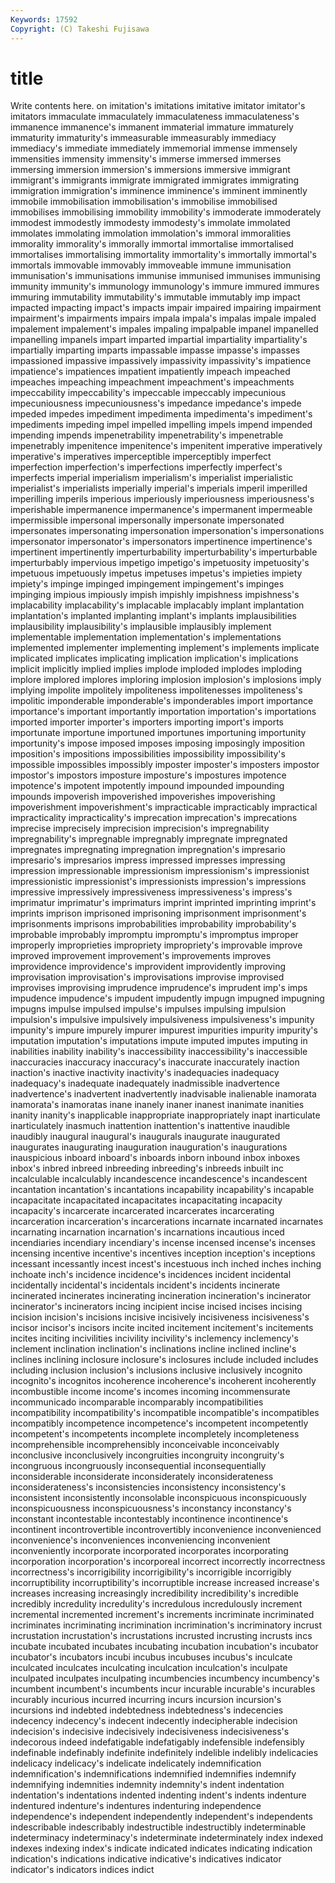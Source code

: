 ```yaml
---
Keywords: 17592 
Copyright: (C) Takeshi Fujisawa
---
```


# title

Write contents here.
on imitation's imitations imitative imitator imitator's
imitators immaculate immaculately immaculateness immaculateness's immanence immanence's immanent immaterial immature
immaturely immaturity immaturity's immeasurable immeasurably immediacy immediacy's immediate immediately immemorial
immense immensely immensities immensity immensity's immerse immersed immerses immersing immersion
immersion's immersions immersive immigrant immigrant's immigrants immigrate immigrated immigrates immigrating
immigration immigration's imminence imminence's imminent imminently immobile immobilisation immobilisation's immobilise
immobilised immobilises immobilising immobility immobility's immoderate immoderately immodest immodestly immodesty
immodesty's immolate immolated immolates immolating immolation immolation's immoral immoralities immorality
immorality's immorally immortal immortalise immortalised immortalises immortalising immortality immortality's immortally
immortal's immortals immovable immovably immoveable immune immunisation immunisation's immunisations immunise
immunised immunises immunising immunity immunity's immunology immunology's immure immured immures
immuring immutability immutability's immutable immutably imp impact impacted impacting impact's
impacts impair impaired impairing impairment impairment's impairments impairs impala impala's
impalas impale impaled impalement impalement's impales impaling impalpable impanel impanelled
impanelling impanels impart imparted impartial impartiality impartiality's impartially imparting imparts
impassable impasse impasse's impasses impassioned impassive impassively impassivity impassivity's impatience
impatience's impatiences impatient impatiently impeach impeached impeaches impeaching impeachment impeachment's
impeachments impeccability impeccability's impeccable impeccably impecunious impecuniousness impecuniousness's impedance impedance's
impede impeded impedes impediment impedimenta impedimenta's impediment's impediments impeding impel
impelled impelling impels impend impended impending impends impenetrability impenetrability's impenetrable
impenetrably impenitence impenitence's impenitent imperative imperatively imperative's imperatives imperceptible imperceptibly
imperfect imperfection imperfection's imperfections imperfectly imperfect's imperfects imperial imperialism imperialism's
imperialist imperialistic imperialist's imperialists imperially imperial's imperials imperil imperilled imperilling
imperils imperious imperiously imperiousness imperiousness's imperishable impermanence impermanence's impermanent impermeable
impermissible impersonal impersonally impersonate impersonated impersonates impersonating impersonation impersonation's impersonations
impersonator impersonator's impersonators impertinence impertinence's impertinent impertinently imperturbability imperturbability's imperturbable
imperturbably impervious impetigo impetigo's impetuosity impetuosity's impetuous impetuously impetus impetuses
impetus's impieties impiety impiety's impinge impinged impingement impingement's impinges impinging
impious impiously impish impishly impishness impishness's implacability implacability's implacable implacably
implant implantation implantation's implanted implanting implant's implants implausibilities implausibility implausibility's
implausible implausibly implement implementable implementation implementation's implementations implemented implementer implementing
implement's implements implicate implicated implicates implicating implication implication's implications implicit
implicitly implied implies implode imploded implodes imploding implore implored implores
imploring implosion implosion's implosions imply implying impolite impolitely impoliteness impolitenesses
impoliteness's impolitic imponderable imponderable's imponderables import importance importance's important importantly
importation importation's importations imported importer importer's importers importing import's imports
importunate importune importuned importunes importuning importunity importunity's impose imposed imposes
imposing imposingly imposition imposition's impositions impossibilities impossibility impossibility's impossible impossibles
impossibly imposter imposter's imposters impostor impostor's impostors imposture imposture's impostures
impotence impotence's impotent impotently impound impounded impounding impounds impoverish impoverished
impoverishes impoverishing impoverishment impoverishment's impracticable impracticably impractical impracticality impracticality's imprecation
imprecation's imprecations imprecise imprecisely imprecision imprecision's impregnability impregnability's impregnable impregnably
impregnate impregnated impregnates impregnating impregnation impregnation's impresario impresario's impresarios impress
impressed impresses impressing impression impressionable impressionism impressionism's impressionist impressionistic impressionist's
impressionists impression's impressions impressive impressively impressiveness impressiveness's impress's imprimatur imprimatur's
imprimaturs imprint imprinted imprinting imprint's imprints imprison imprisoned imprisoning imprisonment
imprisonment's imprisonments imprisons improbabilities improbability improbability's improbable improbably impromptu impromptu's
impromptus improper improperly improprieties impropriety impropriety's improvable improve improved improvement
improvement's improvements improves improvidence improvidence's improvident improvidently improving improvisation improvisation's
improvisations improvise improvised improvises improvising imprudence imprudence's imprudent imp's imps
impudence impudence's impudent impudently impugn impugned impugning impugns impulse impulsed
impulse's impulses impulsing impulsion impulsion's impulsive impulsively impulsiveness impulsiveness's impunity
impunity's impure impurely impurer impurest impurities impurity impurity's imputation imputation's
imputations impute imputed imputes imputing in inabilities inability inability's inaccessibility
inaccessibility's inaccessible inaccuracies inaccuracy inaccuracy's inaccurate inaccurately inaction inaction's inactive
inactivity inactivity's inadequacies inadequacy inadequacy's inadequate inadequately inadmissible inadvertence inadvertence's
inadvertent inadvertently inadvisable inalienable inamorata inamorata's inamoratas inane inanely inaner
inanest inanimate inanities inanity inanity's inapplicable inappropriate inappropriately inapt inarticulate
inarticulately inasmuch inattention inattention's inattentive inaudible inaudibly inaugural inaugural's inaugurals
inaugurate inaugurated inaugurates inaugurating inauguration inauguration's inaugurations inauspicious inboard inboard's
inboards inborn inbound inbox inboxes inbox's inbred inbreed inbreeding inbreeding's
inbreeds inbuilt inc incalculable incalculably incandescence incandescence's incandescent incantation incantation's
incantations incapability incapability's incapable incapacitate incapacitated incapacitates incapacitating incapacity incapacity's
incarcerate incarcerated incarcerates incarcerating incarceration incarceration's incarcerations incarnate incarnated incarnates
incarnating incarnation incarnation's incarnations incautious inced incendiaries incendiary incendiary's incense
incensed incense's incenses incensing incentive incentive's incentives inception inception's inceptions
incessant incessantly incest incest's incestuous inch inched inches inching inchoate
inch's incidence incidence's incidences incident incidental incidentally incidental's incidentals incident's
incidents incinerate incinerated incinerates incinerating incineration incineration's incinerator incinerator's incinerators
incing incipient incise incised incises incising incision incision's incisions incisive
incisively incisiveness incisiveness's incisor incisor's incisors incite incited incitement incitement's
incitements incites inciting incivilities incivility incivility's inclemency inclemency's inclement inclination
inclination's inclinations incline inclined incline's inclines inclining inclosure inclosure's inclosures
include included includes including inclusion inclusion's inclusions inclusive inclusively incognito
incognito's incognitos incoherence incoherence's incoherent incoherently incombustible income income's incomes
incoming incommensurate incommunicado incomparable incomparably incompatibilities incompatibility incompatibility's incompatible incompatible's
incompatibles incompatibly incompetence incompetence's incompetent incompetently incompetent's incompetents incomplete incompletely
incompleteness incomprehensible incomprehensibly inconceivable inconceivably inconclusive inconclusively incongruities incongruity incongruity's
incongruous incongruously inconsequential inconsequentially inconsiderable inconsiderate inconsiderately inconsiderateness inconsiderateness's inconsistencies
inconsistency inconsistency's inconsistent inconsistently inconsolable inconspicuous inconspicuously inconspicuousness inconspicuousness's inconstancy
inconstancy's inconstant incontestable incontestably incontinence incontinence's incontinent incontrovertible incontrovertibly inconvenience
inconvenienced inconvenience's inconveniences inconveniencing inconvenient inconveniently incorporate incorporated incorporates incorporating
incorporation incorporation's incorporeal incorrect incorrectly incorrectness incorrectness's incorrigibility incorrigibility's incorrigible
incorrigibly incorruptibility incorruptibility's incorruptible increase increased increase's increases increasing increasingly
incredibility incredibility's incredible incredibly incredulity incredulity's incredulous incredulously increment incremental
incremented increment's increments incriminate incriminated incriminates incriminating incrimination incrimination's incriminatory
incrust incrustation incrustation's incrustations incrusted incrusting incrusts incs incubate incubated
incubates incubating incubation incubation's incubator incubator's incubators incubi incubus incubuses
incubus's inculcate inculcated inculcates inculcating inculcation inculcation's inculpate inculpated inculpates
inculpating incumbencies incumbency incumbency's incumbent incumbent's incumbents incur incurable incurable's
incurables incurably incurious incurred incurring incurs incursion incursion's incursions ind
indebted indebtedness indebtedness's indecencies indecency indecency's indecent indecently indecipherable indecision
indecision's indecisive indecisively indecisiveness indecisiveness's indecorous indeed indefatigable indefatigably indefensible
indefensibly indefinable indefinably indefinite indefinitely indelible indelibly indelicacies indelicacy indelicacy's
indelicate indelicately indemnification indemnification's indemnifications indemnified indemnifies indemnify indemnifying indemnities
indemnity indemnity's indent indentation indentation's indentations indented indenting indent's indents
indenture indentured indenture's indentures indenturing independence independence's independent independently independent's
independents indescribable indescribably indestructible indestructibly indeterminable indeterminacy indeterminacy's indeterminate indeterminately
index indexed indexes indexing index's indicate indicated indicates indicating indication
indication's indications indicative indicative's indicatives indicator indicator's indicators indices indict
